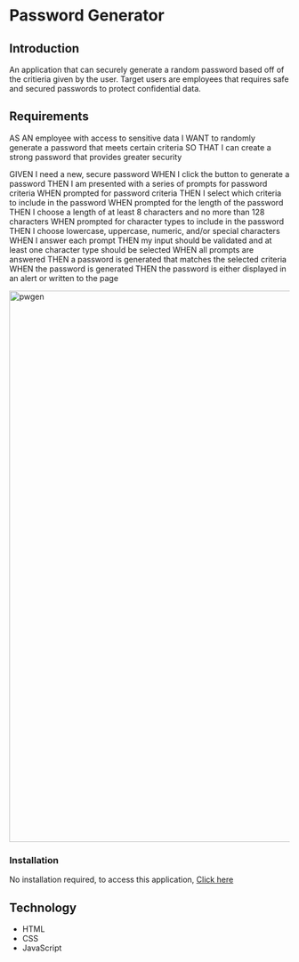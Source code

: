 # Password Generator 

## Introduction
An application that can securely generate a random password based off of the critieria given by the user. Target users are employees that requires safe and secured passwords to protect confidential data.

## Requirements 
AS AN employee with access to sensitive data
I WANT to randomly generate a password that meets certain criteria
SO THAT I can create a strong password that provides greater security

GIVEN I need a new, secure password
WHEN I click the button to generate a password
THEN I am presented with a series of prompts for password criteria
WHEN prompted for password criteria
THEN I select which criteria to include in the password
WHEN prompted for the length of the password
THEN I choose a length of at least 8 characters and no more than 128 characters
WHEN prompted for character types to include in the password
THEN I choose lowercase, uppercase, numeric, and/or special characters
WHEN I answer each prompt
THEN my input should be validated and at least one character type should be selected
WHEN all prompts are answered
THEN a password is generated that matches the selected criteria
WHEN the password is generated
THEN the password is either displayed in an alert or written to the page

<img width="991" alt="pwgen" src="https://user-images.githubusercontent.com/79684575/114066826-fd55db00-9850-11eb-916a-953b889afa4c.png">


### Installation
No installation required, to access this application,
[ Click here ](https://thuylienvo.github.io/passwordgenerator/) 

## Technology 
* HTML
* CSS
* JavaScript
